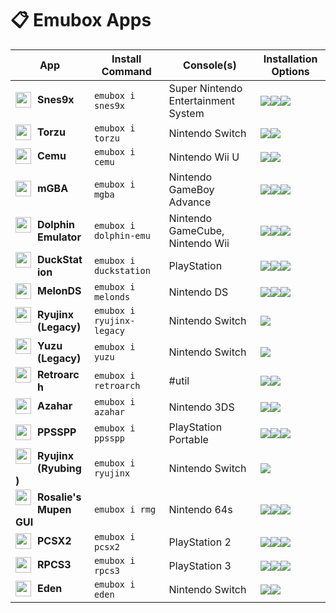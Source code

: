 # 📋 Emubox Apps

|App|Install Command|Console(s)|Installation Options|
|---|---------------|----------|--------------------|
<img width="25" style="margin-top:-2px;margin-right:10px;float:left;" src="/apps/icons/snes9x.png"> **Snes9x** | `emubox i snes9x` | Super Nintendo Entertainment System | <a href="https://aur.archlinux.org/packages/snes9x–gtk–git"><img src="https://img.shields.io/badge/AUR-snes9x–gtk–git-blue?logo=archlinux&logoColor=f5f5f5"></a><a href="https://flathub.org/apps/com.snes9x.Snes9x"><img src="https://img.shields.io/badge/Flathub-com.snes9x.Snes9x-white?style=flat&logo=flathub&logoColor=f5f5f5"></a><a href="https://github.com/snes9xgit/snes9x"><img src="https://img.shields.io/badge/AppImage-snes9xgit/snes9x-teal?logo=appimage&logoColor=f5f5f5"></a>
<img width="25" style="margin-top:-2px;margin-right:10px;float:left;" src="/apps/icons/torzu.png"> **Torzu** | `emubox i torzu` | Nintendo Switch | <a href="https://aur.archlinux.org/packages/torzu–git"><img src="https://img.shields.io/badge/AUR-torzu–git-blue?logo=archlinux&logoColor=f5f5f5"></a><a href="https://github.com/pkgforge–dev/Torzu–AppImage"><img src="https://img.shields.io/badge/AppImage-pkgforge–dev/Torzu–AppImage-teal?logo=appimage&logoColor=f5f5f5"></a>
<img width="25" style="margin-top:-2px;margin-right:10px;float:left;" src="/apps/icons/cemu.png"> **Cemu** | `emubox i cemu` | Nintendo Wii U | <a href="https://aur.archlinux.org/packages/cemu–git"><img src="https://img.shields.io/badge/AUR-cemu–git-blue?logo=archlinux&logoColor=f5f5f5"></a><a href="https://github.com/cemu–project/Cemu"><img src="https://img.shields.io/badge/AppImage-cemu–project/Cemu-teal?logo=appimage&logoColor=f5f5f5"></a>
<img width="25" style="margin-top:-2px;margin-right:10px;float:left;" src="/apps/icons/mgba.png"> **mGBA** | `emubox i mgba` | Nintendo GameBoy Advance | <a href="https://aur.archlinux.org/packages/mgba–qt–git"><img src="https://img.shields.io/badge/AUR-mgba–qt–git-blue?logo=archlinux&logoColor=f5f5f5"></a><a href="https://flathub.org/apps/io.mgba.mGBA"><img src="https://img.shields.io/badge/Flathub-io.mgba.mGBA-white?style=flat&logo=flathub&logoColor=f5f5f5"></a><a href="https://github.com/mgba–emu/mgba"><img src="https://img.shields.io/badge/AppImage-mgba–emu/mgba-teal?logo=appimage&logoColor=f5f5f5"></a>
<img width="25" style="margin-top:-2px;margin-right:10px;float:left;" src="/apps/icons/dolphin-emu.png"> **Dolphin Emulator** | `emubox i dolphin-emu` | Nintendo GameCube, Nintendo Wii | <a href="https://aur.archlinux.org/packages/dolphin–emu–git"><img src="https://img.shields.io/badge/AUR-dolphin–emu–git-blue?logo=archlinux&logoColor=f5f5f5"></a><a href="https://flathub.org/apps/org.DolphinEmu.dolphin–emu"><img src="https://img.shields.io/badge/Flathub-org.DolphinEmu.dolphin–emu-white?style=flat&logo=flathub&logoColor=f5f5f5"></a><a href="https://github.com/pkgforge–dev/Dolphin–emu–AppImage"><img src="https://img.shields.io/badge/AppImage-pkgforge–dev/Dolphin–emu–AppImage-teal?logo=appimage&logoColor=f5f5f5"></a>
<img width="25" style="margin-top:-2px;margin-right:10px;float:left;" src="/apps/icons/duckstation.png"> **DuckStation** | `emubox i duckstation` | PlayStation | <a href="https://aur.archlinux.org/packages/duckstation–git"><img src="https://img.shields.io/badge/AUR-duckstation–git-blue?logo=archlinux&logoColor=f5f5f5"></a><a href="https://flathub.org/apps/org.duckstation.DuckStation"><img src="https://img.shields.io/badge/Flathub-org.duckstation.DuckStation-white?style=flat&logo=flathub&logoColor=f5f5f5"></a><a href="https://github.com/stenzek/duckstation"><img src="https://img.shields.io/badge/AppImage-stenzek/duckstation-teal?logo=appimage&logoColor=f5f5f5"></a>
<img width="25" style="margin-top:-2px;margin-right:10px;float:left;" src="/apps/icons/melonds.png"> **MelonDS** | `emubox i melonds` | Nintendo DS | <a href="https://aur.archlinux.org/packages/melonds–git"><img src="https://img.shields.io/badge/AUR-melonds–git-blue?logo=archlinux&logoColor=f5f5f5"></a><a href="https://flathub.org/apps/net.kuribo64.melonDS"><img src="https://img.shields.io/badge/Flathub-net.kuribo64.melonDS-white?style=flat&logo=flathub&logoColor=f5f5f5"></a><a href="https://github.com/melonds–emu/melonds"><img src="https://img.shields.io/badge/AppImage-melonds–emu/melonds-teal?logo=appimage&logoColor=f5f5f5"></a>
<img width="25" style="margin-top:-2px;margin-right:10px;float:left;" src="/apps/icons/ryujinx-legacy.png"> **Ryujinx (Legacy)** | `emubox i ryujinx-legacy` | Nintendo Switch | <img src="https://img.shields.io/badge/Must Manually Provide-red">
<img width="25" style="margin-top:-2px;margin-right:10px;float:left;" src="/apps/icons/yuzu.png"> **Yuzu (Legacy)** | `emubox i yuzu` | Nintendo Switch | <img src="https://img.shields.io/badge/Must Manually Provide-red">
<img width="25" style="margin-top:-2px;margin-right:10px;float:left;" src="/apps/icons/retroarch.png"> **Retroarch** | `emubox i retroarch` | #util | <a href="https://aur.archlinux.org/packages/retroarch–git"><img src="https://img.shields.io/badge/AUR-retroarch–git-blue?logo=archlinux&logoColor=f5f5f5"></a><a href="https://flathub.org/apps/org.libretro.RetroArch"><img src="https://img.shields.io/badge/Flathub-org.libretro.RetroArch-white?style=flat&logo=flathub&logoColor=f5f5f5"></a>
<img width="25" style="margin-top:-2px;margin-right:10px;float:left;" src="/apps/icons/azahar.png"> **Azahar** | `emubox i azahar` | Nintendo 3DS | <a href="https://aur.archlinux.org/packages/azahar–git"><img src="https://img.shields.io/badge/AUR-azahar–git-blue?logo=archlinux&logoColor=f5f5f5"></a><a href="https://github.com/azahar–emu/azahar"><img src="https://img.shields.io/badge/AppImage-azahar–emu/azahar-teal?logo=appimage&logoColor=f5f5f5"></a>
<img width="25" style="margin-top:-2px;margin-right:10px;float:left;" src="/apps/icons/ppsspp.png"> **PPSSPP** | `emubox i ppsspp` | PlayStation Portable | <a href="https://aur.archlinux.org/packages/ppsspp–git"><img src="https://img.shields.io/badge/AUR-ppsspp–git-blue?logo=archlinux&logoColor=f5f5f5"></a><a href="https://flathub.org/apps/org.ppsspp.PPSSPP"><img src="https://img.shields.io/badge/Flathub-org.ppsspp.PPSSPP-white?style=flat&logo=flathub&logoColor=f5f5f5"></a><a href="https://github.com/pkgforge–dev/PPSSPP–AppImage"><img src="https://img.shields.io/badge/AppImage-pkgforge–dev/PPSSPP–AppImage-teal?logo=appimage&logoColor=f5f5f5"></a>
<img width="25" style="margin-top:-2px;margin-right:10px;float:left;" src="/apps/icons/ryujinx.png"> **Ryujinx (Ryubing)** | `emubox i ryujinx` | Nintendo Switch | <a href="https://aur.archlinux.org/packages/ryujinx–git"><img src="https://img.shields.io/badge/AUR-ryujinx–git-blue?logo=archlinux&logoColor=f5f5f5"></a>
<img width="25" style="margin-top:-2px;margin-right:10px;float:left;" src="/apps/icons/rmg.png"> **Rosalie's Mupen GUI** | `emubox i rmg` | Nintendo 64s | <a href="https://aur.archlinux.org/packages/rmg–git"><img src="https://img.shields.io/badge/AUR-rmg–git-blue?logo=archlinux&logoColor=f5f5f5"></a><a href="https://flathub.org/apps/com.github.Rosalie241.RMG"><img src="https://img.shields.io/badge/Flathub-com.github.Rosalie241.RMG-white?style=flat&logo=flathub&logoColor=f5f5f5"></a><a href="https://github.com/rosalie241/rmg"><img src="https://img.shields.io/badge/AppImage-rosalie241/rmg-teal?logo=appimage&logoColor=f5f5f5"></a>
<img width="25" style="margin-top:-2px;margin-right:10px;float:left;" src="/apps/icons/pcsx2.png"> **PCSX2** | `emubox i pcsx2` | PlayStation 2 | <a href="https://aur.archlinux.org/packages/pcsx2–git"><img src="https://img.shields.io/badge/AUR-pcsx2–git-blue?logo=archlinux&logoColor=f5f5f5"></a><a href="https://flathub.org/apps/net.pcsx2.PCSX2"><img src="https://img.shields.io/badge/Flathub-net.pcsx2.PCSX2-white?style=flat&logo=flathub&logoColor=f5f5f5"></a><a href="https://github.com/pcsx2/pcsx2"><img src="https://img.shields.io/badge/AppImage-pcsx2/pcsx2-teal?logo=appimage&logoColor=f5f5f5"></a>
<img width="25" style="margin-top:-2px;margin-right:10px;float:left;" src="/apps/icons/rpcs3.png"> **RPCS3** | `emubox i rpcs3` | PlayStation 3 | <a href="https://aur.archlinux.org/packages/rpcs3–git"><img src="https://img.shields.io/badge/AUR-rpcs3–git-blue?logo=archlinux&logoColor=f5f5f5"></a><a href="https://flathub.org/apps/net.rpcs3.RPCS3"><img src="https://img.shields.io/badge/Flathub-net.rpcs3.RPCS3-white?style=flat&logo=flathub&logoColor=f5f5f5"></a><a href="https://github.com/RPCS3/rpcs3–binaries–linux"><img src="https://img.shields.io/badge/AppImage-RPCS3/rpcs3–binaries–linux-teal?logo=appimage&logoColor=f5f5f5"></a>
<img width="25" style="margin-top:-2px;margin-right:10px;float:left;" src="/apps/icons/eden.png"> **Eden** | `emubox i eden` | Nintendo Switch | <a href="https://aur.archlinux.org/packages/eden–git"><img src="https://img.shields.io/badge/AUR-eden–git-blue?logo=archlinux&logoColor=f5f5f5"></a><a href="https://github.com/eden–emulator/Releases"><img src="https://img.shields.io/badge/AppImage-eden–emulator/Releases-teal?logo=appimage&logoColor=f5f5f5"></a>
